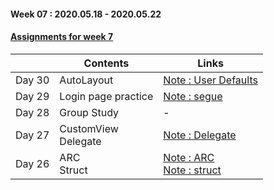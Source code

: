 #### Week 07 : 2020.05.18 - 2020.05.22 ####
#### [Assignments for week 7](https://github.com/KasRoid/MyStudyHistory/tree/master/iOS_Dev_School/Week_07/Assignments)
|     |Contents               |Links |
|-----|-----------------------|------|
|Day 30| AutoLayout | [Note : User Defaults](https://www.notion.so/User-Defualts-68c2f631b75e444a90a99da75057f2cc) |
|Day 29| Login page practice                                                                                                                                                             |[Note : segue](https://www.notion.so/Segue-cf4fb2d01eba4272a633a77af0de1ad6)|
|Day 28| Group Study                                                                                                                                                            | - |
|Day 27| CustomView <br> Delegate	                                                                                                                                                            |[Note : Delegate](https://www.notion.so/Delegate-be0ab5233a454565b51e26dddd57d75b)
|Day 26| ARC <br> Struct                                                                                                                                                          |[Note : ARC](https://www.notion.so/ARC-Automatic-Reference-Counting-9029d5fdd2554df3a629027b17db9a89)<br> [Note : struct](https://www.notion.so/struct-cc01ca0508274cc3b6a173776fd0a9c1)|
